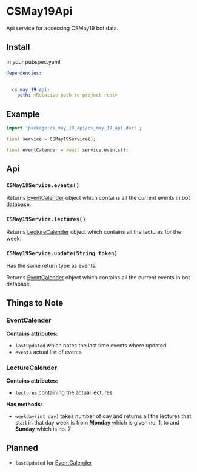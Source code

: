 # CSMay19Api

Api service for accessing CSMay19 bot data.

## Install

In your pubspec.yaml

```yaml
dependencies:
  ...

  cs_may_19_api:
    path: <Relative path to project root>

```

## Example

```dart
import 'package:cs_may_19_api/cs_may_19_api.dart';

final service = CSMay19Service();

final eventCalender = await service.events();
```

## Api

### `CSMay19Service.events()`

Returns [EventCalender](#eventcalender) object which contains all the current events in bot database.

### `CSMay19Service.lectures()`

Returns [LectureCalender](#lecturecalender) object which contains all the lectures for the week.

### `CSMay19Service.update(String token)`

Has the same return type as events.

Returns [EventCalender](#eventcalender) object which contains all the current events in bot database.

## Things to Note

### EventCalender

**Contains attributes:**

* `lastUpdated` which notes the last time events where updated
* `events` actual list of events

### LectureCalender

**Contains attributes:**

* `lectures` containing the actual lectures

**Has methods:**

* `weekday(int day)` takes number of day and returns all the lectures that start in that day
  week is from **Monday** which is given no. 1, to and **Sunday** which is no. 7

## Planned

* `lastUpdated` for [EventCalender](#eventcalender)
